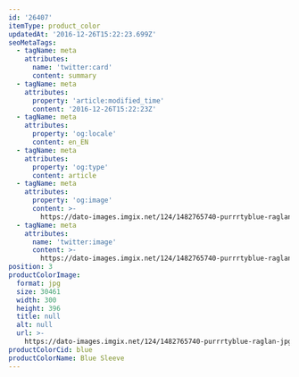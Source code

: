```yaml
---
id: '26407'
itemType: product_color
updatedAt: '2016-12-26T15:22:23.699Z'
seoMetaTags:
  - tagName: meta
    attributes:
      name: 'twitter:card'
      content: summary
  - tagName: meta
    attributes:
      property: 'article:modified_time'
      content: '2016-12-26T15:22:23Z'
  - tagName: meta
    attributes:
      property: 'og:locale'
      content: en_EN
  - tagName: meta
    attributes:
      property: 'og:type'
      content: article
  - tagName: meta
    attributes:
      property: 'og:image'
      content: >-
        https://dato-images.imgix.net/124/1482765740-purrrtyblue-raglan-jpg?auto=format&ch=DPR%2CWidth
  - tagName: meta
    attributes:
      name: 'twitter:image'
      content: >-
        https://dato-images.imgix.net/124/1482765740-purrrtyblue-raglan-jpg?auto=format&ch=DPR%2CWidth
position: 3
productColorImage:
  format: jpg
  size: 30461
  width: 300
  height: 396
  title: null
  alt: null
  url: >-
    https://dato-images.imgix.net/124/1482765740-purrrtyblue-raglan-jpg?auto=format&ch=DPR%2CWidth
productColorCid: blue
productColorName: Blue Sleeve
---
```


